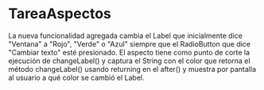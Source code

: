 # TareaAspectos
La nueva funcionalidad agregada cambia el Label que inicialmente dice "Ventana" a "Rojo", "Verde" o "Azul" siempre que el RadioButton que dice "Cambiar texto" esté presionado.
El aspecto tiene como punto de corte la ejecución de changeLabel() y captura el String con el color que retorna el método changeLabel() usando returning en el after() y muestra por pantalla al usuario a qué color se cambió el Label.
